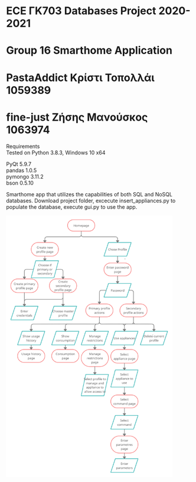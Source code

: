 # ECE ΓΚ703 Databases Project 2020-2021
# Group 16 Smarthome Application
# PastaAddict Κρίστι Τοπολλάι 1059389
# fine-just Ζήσης Μανούσκος 1063974
Requirements <br/> 
Tested on Python 3.8.3, Windows 10 x64<br/> 

PyQt 5.9.7<br/> 
pandas 1.0.5<br/> 
pymongo 3.11.2<br/> 
bson 0.5.10 <br/> 

Smarthome app that utilizes the capabilities of both SQL and NoSQL databases.
Download project folder, excecute insert_appliances.py to populate the database, execute gui.py to use the app.


<img src="https://github.com/PastaAddict/smarthome/blob/main/Other/flowchart.png" width="450" />
